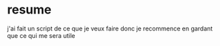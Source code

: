 # resume

j'ai fait un script de ce que je veux faire donc je recommence en gardant que ce qui me sera utile
